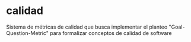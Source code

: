 # calidad
Sistema de métricas de calidad que busca implementar el planteo "Goal-Question-Metric" para formalizar conceptos de calidad de software
